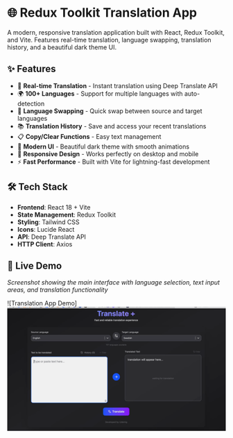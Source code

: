 # 🌐 Redux Toolkit Translation App

A modern, responsive translation application built with React, Redux Toolkit, and Vite. Features real-time translation, language swapping, translation history, and a beautiful dark theme UI.

## ✨ Features

- 🔄 **Real-time Translation** - Instant translation using Deep Translate API
- 🌍 **100+ Languages** - Support for multiple languages with auto-detection
- 🔀 **Language Swapping** - Quick swap between source and target languages
- 📚 **Translation History** - Save and access your recent translations
- 📋 **Copy/Clear Functions** - Easy text management
- 🎨 **Modern UI** - Beautiful dark theme with smooth animations
- 📱 **Responsive Design** - Works perfectly on desktop and mobile
- ⚡ **Fast Performance** - Built with Vite for lightning-fast development

## 🛠️ Tech Stack

- **Frontend**: React 18 + Vite
- **State Management**: Redux Toolkit
- **Styling**: Tailwind CSS
- **Icons**: Lucide React
- **API**: Deep Translate API
- **HTTP Client**: Axios

## 🚀 Live Demo

_Screenshot showing the main interface with language selection, text input areas, and translation functionality_

![Translation App Demo]
<img src="Screenshot.gif"
 alt="Demo" widt="600"/>

